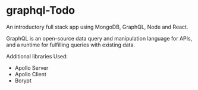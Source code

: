 # graphql-Todo

An introductory full stack app using MongoDB, GraphQL, Node and React.

GraphQL is an open-source data query and manipulation language for APIs, and a runtime for fulfilling queries with existing data.

Additional libraries Used:
- Apollo Server
- Apollo Client
- Bcrypt
